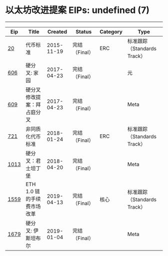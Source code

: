 
# 以太坊改进提案 EIPs: undefined (7)
---
| Eip                     | Title             | Created    | Status    | Category | Type                  |
| ----------------------- | ----------------- | ---------- | --------- | -------- | --------------------- |
| [20](/zh/eip-20.md)     | 代币标准              | 2015-11-19 | 完结（Final） | ERC      | 标准跟踪（Standards Track） |
| [606](/zh/eip-606.md)   | 硬分叉: 家园           | 2017-04-23 | 完结（Final） |          | 元                     |
| [609](/zh/eip-609.md)   | 硬分叉修改提案：拜占庭分叉     | 2017-04-23 | 完结（Final） |          | Meta                  |
| [721](/zh/eip-721.md)   | 非同质化代币标准          | 2018-01-24 | 完结（Final） | ERC      | 标准跟踪（Standards Track） |
| [1013](/zh/eip-1013.md) | 硬分叉：君士坦丁堡         | 2018-04-20 | 完结（Final） |          | Meta                  |
| [1559](/zh/eip-1559.md) | ETH 1.0 链的手续费市场改革 | 2019-04-13 | 完结（Final） | 核心       | 标准跟踪（Standards Track） |
| [1679](/zh/eip-1679.md) | 硬分叉: 伊斯坦布尔        | 2019-01-04 | 完结（Final） |          | Meta                  |

    